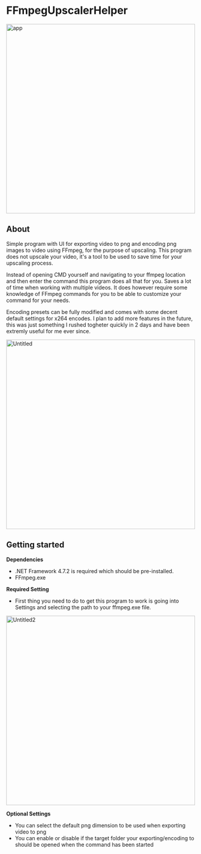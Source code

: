 # FFmpegUpscalerHelper
<img width="503" alt="app" src="https://user-images.githubusercontent.com/104313051/164985734-851253cb-c93c-47d4-a642-cc3597fb0636.png">

## About
Simple program with UI for exporting video to png and encoding png images to video using FFmpeg, for the purpose of upscaling. This program does not upscale your video, it's a tool to be used to save time for your upscaling process. 

Instead of opening CMD yourself and navigating to your ffmpeg location and then enter the command this program does all that for you. Saves a lot of time when working with multiple videos. It does however require some knowledge of FFmpeg commands for you to be able to customize your command for your needs. 

Encoding presets can be fully modified and comes with some decent default settings for x264 encodes. I plan to add more features in the future, this was just something I rushed togheter quickly in 2 days and have been extremly useful for me ever since.


<img width="503" alt="Untitled" src="https://user-images.githubusercontent.com/104313051/164991558-3401484d-4e83-49d3-baef-a2c9b038bca0.png">

## Getting started
**Dependencies**
- .NET Framework 4.7.2 is required which should be pre-installed.
- FFmpeg.exe

**Required Setting** 
- First thing you need to do to get this program to work is going into Settings and selecting the path to your ffmpeg.exe file. 
<img width="503" alt="Untitled2" src="https://user-images.githubusercontent.com/104313051/165087676-4e7d7037-8bdb-408b-9065-d71ab0b0f372.png">

**Optional Settings** 
- You can select the default png dimension to be used when exporting video to png
- You can enable or disable if the target folder your exporting/encoding to should be opened when the command has been started
